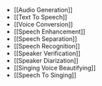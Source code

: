 - [[Audio Generation]]
- [[Text To Speech]]
- [[Voice Conversion]]
- [[Speech Enhancement]]
- [[Speech Separation]]
- [[Speech Recognition]]
- [[Speaker Verification]]
- [[Speaker Diarization]]
- [[Singing Voice Beautifying]]
- [[Speech To Singing]]